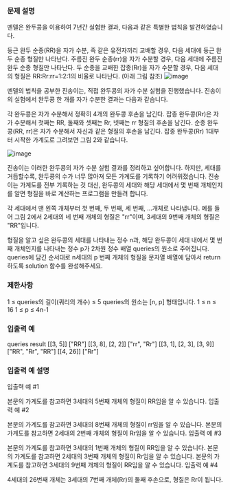 ### 문제 설명
멘델은 완두콩을 이용하여 7년간 실험한 결과, 다음과 같은 특별한 법칙을 발견하였습니다.

둥근 완두 순종(RR)을 자가 수분, 즉 같은 유전자끼리 교배할 경우, 다음 세대에 둥근 완두 순종 형질만 나타난다.
주름진 완두 순종(rr)을 자가 수분할 경우, 다음 세대에 주름진 완두 순종 형질만 나타난다.
두 순종을 교배한 잡종(Rr)을 자가 수분할 경우, 다음 세대의 형질은 RR:Rr:rr=1:2:1의 비율로 나타난다. (아래 그림 참조)
![image](https://github.com/20210805jiwoo/Programmers/assets/102974424/c92f625a-d02d-40cb-8c28-930cfb2d9a92)

멘델의 법칙을 공부한 진송이는, 직접 완두콩의 자가 수분 실험을 진행했습니다. 진송이의 실험에서 완두콩 한 개를 자가 수분한 결과는 다음과 같습니다.

각 완두콩은 자가 수분해서 정확히 4개의 완두콩 후손을 남긴다.
잡종 완두콩(Rr)은 자가 수분해서 첫째는 RR, 둘째와 셋째는 Rr, 넷째는 rr 형질의 후손을 남긴다.
순종 완두콩(RR, rr)은 자가 수분해서 자신과 같은 형질의 후손을 남긴다.
잡종 완두콩(Rr) 1대부터 시작한 가계도로 그려보면 그림 2와 같습니다.

![image](https://github.com/20210805jiwoo/Programmers/assets/102974424/35387712-1eee-4c8f-b6d3-6ee1c63c369a)

진송이는 이러한 완두콩의 자가 수분 실험 결과를 정리하고 싶어합니다. 하지만, 세대를 거듭할수록, 완두콩의 수가 너무 많아져 모든 가계도를 기록하기 어려워졌습니다. 진송이는 가계도를 전부 기록하는 것 대신, 완두콩의 세대와 해당 세대에서 몇 번째 개체인지를 알면 형질을 바로 계산하는 프로그램을 만들려 합니다.

각 세대에서 맨 왼쪽 개체부터 첫 번째, 두 번째, 세 번째, ...개체로 나타냅니다. 예를 들어 그림 2에서 2세대의 네 번째 개체의 형질은 "rr"이며, 3세대의 9번째 개체의 형질은 "RR"입니다.

형질을 알고 싶은 완두콩의 세대를 나타내는 정수 n과, 해당 완두콩이 세대 내에서 몇 번째 개체인지를 나타내는 정수 p가 2차원 정수 배열 queries의 원소로 주어집니다. queries에 담긴 순서대로 n세대의 p 번째 개체의 형질을 문자열 배열에 담아서 return 하도록 solution 함수를 완성해주세요.

### 제한사항
1 ≤ queries의 길이(쿼리의 개수) ≤ 5
queries의 원소는 [n, p] 형태입니다.
1 ≤ n ≤ 16
1 ≤ p ≤ 4n-1
### 입출력 예
queries	result
[[3, 5]]	["RR"]
[[3, 8], [2, 2]]	["rr", "Rr"]
[[3, 1], [2, 3], [3, 9]]	["RR", "Rr", "RR"]
[[4, 26]]	["Rr"]
### 입출력 예 설명
입출력 예 #1

본문의 가계도를 참고하면 3세대의 5번째 개체의 형질이 RR임을 알 수 있습니다.
입출력 예 #2

본문의 가계도를 참고하면 3세대의 8번째 개체의 형질이 rr임을 알 수 있습니다.
본문의 가계도를 참고하면 2세대의 2번째 개체의 형질이 Rr임을 알 수 있습니다.
입출력 예 #3

본문의 가계도를 참고하면 3세대의 1번째 개체의 형질이 RR임을 알 수 있습니다.
본문의 가계도를 참고하면 2세대의 3번째 개체의 형질이 Rr임을 알 수 있습니다.
본문의 가계도를 참고하면 3세대의 9번째 개체의 형질이 RR임을 알 수 있습니다.
입출력 예 #4

4세대의 26번째 개체는 3세대의 7번째 개체(Rr)의 둘째 후손으로, 형질은 Rr이 됩니다.
